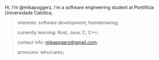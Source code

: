   Hi, I’m @mikapoggerz, i'm a software engineering student at Pontifícia Universidade Católica;
  
  >interests: 
   software development;
   homebrewing;

  >currently learning:
   Rust;
   Java;
   C;
   C++;

 >contact info:
 mikapogerz@gmail.com;

 >pronouns: 
  who/cares;

